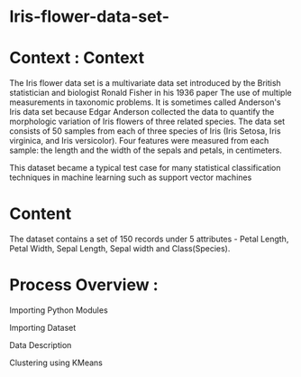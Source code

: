 # Iris-flower-data-set-

# Context : Context
The Iris flower data set is a multivariate data set introduced by the British statistician and biologist Ronald Fisher in his 1936 paper The use of multiple measurements in taxonomic problems. It is sometimes called Anderson's Iris data set because Edgar Anderson collected the data to quantify the morphologic variation of Iris flowers of three related species. The data set consists of 50 samples from each of three species of Iris (Iris Setosa, Iris virginica, and Iris versicolor). Four features were measured from each sample: the length and the width of the sepals and petals, in centimeters.

This dataset became a typical test case for many statistical classification techniques in machine learning such as support vector machines

# Content
The dataset contains a set of 150 records under 5 attributes - Petal Length, Petal Width, Sepal Length, Sepal width and Class(Species).

# Process Overview :

Importing Python Modules

Importing Dataset

Data Description

Clustering using KMeans
